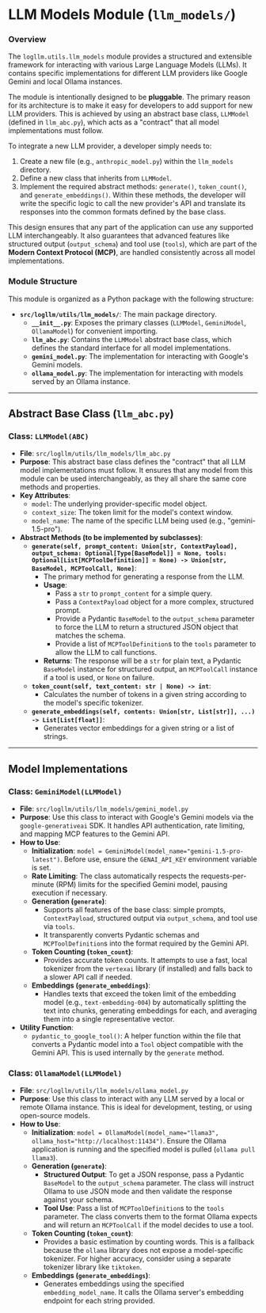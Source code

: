 # LLM Models Module (`llm_models/`)

### Overview

The `logllm.utils.llm_models` module provides a structured and extensible framework for interacting with various Large Language Models (LLMs). It contains specific implementations for different LLM providers like Google Gemini and local Ollama instances.

The module is intentionally designed to be **pluggable**. The primary reason for its architecture is to make it easy for developers to add support for new LLM providers. This is achieved by using an abstract base class, `LLMModel` (defined in `llm_abc.py`), which acts as a "contract" that all model implementations must follow.

To integrate a new LLM provider, a developer simply needs to:

1.  Create a new file (e.g., `anthropic_model.py`) within the `llm_models` directory.
2.  Define a new class that inherits from `LLMModel`.
3.  Implement the required abstract methods: `generate()`, `token_count()`, and `generate_embeddings()`. Within these methods, the developer will write the specific logic to call the new provider's API and translate its responses into the common formats defined by the base class.

This design ensures that any part of the application can use any supported LLM interchangeably. It also guarantees that advanced features like structured output (`output_schema`) and tool use (`tools`), which are part of the **Modern Context Protocol (MCP)**, are handled consistently across all model implementations.

### Module Structure

This module is organized as a Python package with the following structure:

- **`src/logllm/utils/llm_models/`**: The main package directory.
  - **`__init__.py`**: Exposes the primary classes (`LLMModel`, `GeminiModel`, `OllamaModel`) for convenient importing.
  - **`llm_abc.py`**: Contains the `LLMModel` abstract base class, which defines the standard interface for all model implementations.
  - **`gemini_model.py`**: The implementation for interacting with Google's Gemini models.
  - **`ollama_model.py`**: The implementation for interacting with models served by an Ollama instance.

---

## Abstract Base Class (`llm_abc.py`)

### Class: `LLMModel(ABC)`

- **File**: `src/logllm/utils/llm_models/llm_abc.py`
- **Purpose**: This abstract base class defines the "contract" that all LLM model implementations must follow. It ensures that any model from this module can be used interchangeably, as they all share the same core methods and properties.
- **Key Attributes**:
  - `model`: The underlying provider-specific model object.
  - `context_size`: The token limit for the model's context window.
  - `model_name`: The name of the specific LLM being used (e.g., "gemini-1.5-pro").
- **Abstract Methods (to be implemented by subclasses)**:
  - **`generate(self, prompt_content: Union[str, ContextPayload], output_schema: Optional[Type[BaseModel]] = None, tools: Optional[List[MCPToolDefinition]] = None) -> Union[str, BaseModel, MCPToolCall, None]`**:
    - The primary method for generating a response from the LLM.
    - **Usage**:
      - Pass a `str` to `prompt_content` for a simple query.
      - Pass a `ContextPayload` object for a more complex, structured prompt.
      - Provide a Pydantic `BaseModel` to the `output_schema` parameter to force the LLM to return a structured JSON object that matches the schema.
      - Provide a list of `MCPToolDefinition`s to the `tools` parameter to allow the LLM to call functions.
    - **Returns**: The response will be a `str` for plain text, a Pydantic `BaseModel` instance for structured output, an `MCPToolCall` instance if a tool is used, or `None` on failure.
  - **`token_count(self, text_content: str | None) -> int`**:
    - Calculates the number of tokens in a given string according to the model's specific tokenizer.
  - **`generate_embeddings(self, contents: Union[str, List[str]], ...) -> List[List[float]]`**:
    - Generates vector embeddings for a given string or a list of strings.

---

## Model Implementations

### Class: `GeminiModel(LLMModel)`

- **File**: `src/logllm/utils/llm_models/gemini_model.py`
- **Purpose**: Use this class to interact with Google's Gemini models via the `google-generativeai` SDK. It handles API authentication, rate limiting, and mapping MCP features to the Gemini API.
- **How to Use**:
  - **Initialization**: `model = GeminiModel(model_name="gemini-1.5-pro-latest")`. Before use, ensure the `GENAI_API_KEY` environment variable is set.
  - **Rate Limiting**: The class automatically respects the requests-per-minute (RPM) limits for the specified Gemini model, pausing execution if necessary.
  - **Generation (`generate`)**:
    - Supports all features of the base class: simple prompts, `ContextPayload`, structured output via `output_schema`, and tool use via `tools`.
    - It transparently converts Pydantic schemas and `MCPToolDefinition`s into the format required by the Gemini API.
  - **Token Counting (`token_count`)**:
    - Provides accurate token counts. It attempts to use a fast, local tokenizer from the `vertexai` library (if installed) and falls back to a slower API call if needed.
  - **Embeddings (`generate_embeddings`)**:
    - Handles texts that exceed the token limit of the embedding model (e.g., `text-embedding-004`) by automatically splitting the text into chunks, generating embeddings for each, and averaging them into a single representative vector.
- **Utility Function**:
  - `pydantic_to_google_tool()`: A helper function within the file that converts a Pydantic model into a `Tool` object compatible with the Gemini API. This is used internally by the `generate` method.

### Class: `OllamaModel(LLMModel)`

- **File**: `src/logllm/utils/llm_models/ollama_model.py`
- **Purpose**: Use this class to interact with any LLM served by a local or remote Ollama instance. This is ideal for development, testing, or using open-source models.
- **How to Use**:
  - **Initialization**: `model = OllamaModel(model_name="llama3", ollama_host="http://localhost:11434")`. Ensure the Ollama application is running and the specified model is pulled (`ollama pull llama3`).
  - **Generation (`generate`)**:
    - **Structured Output**: To get a JSON response, pass a Pydantic `BaseModel` to the `output_schema` parameter. The class will instruct Ollama to use JSON mode and then validate the response against your schema.
    - **Tool Use**: Pass a list of `MCPToolDefinition`s to the `tools` parameter. The class converts them to the format Ollama expects and will return an `MCPToolCall` if the model decides to use a tool.
  - **Token Counting (`token_count`)**:
    - Provides a basic estimation by counting words. This is a fallback because the `ollama` library does not expose a model-specific tokenizer. For higher accuracy, consider using a separate tokenizer library like `tiktoken`.
  - **Embeddings (`generate_embeddings`)**:
    - Generates embeddings using the specified `embedding_model_name`. It calls the Ollama server's embedding endpoint for each string provided.
